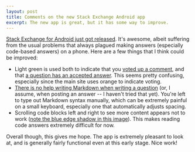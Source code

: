```yaml
---
layout: post
title: Comments on the new Stack Exchange Android app
excerpt: The new app is great, but it has some way to improve.
---
```


[Stack Exchange for Android just got released][seblog]. It's awesome, albeit
suffering from the usual problems that always plagued making answers
(especially code-based answers) on a phone. Here are a few things that I think
could be improved:

- Light green is used both to indicate that you [voted up a comment][upvote],
  and that [a question has an accepted answer][accepted].
  This seems pretty confusing, especially since the main site uses orange to
  indicate voting.
- [There is no help writing Markdown when writing a question][bare] (or, I
  assume, when posting an answer -- I haven't tried that yet). You're left to
  type out Markdown syntax manually, which can be extremely painful on a small
  keyboard, especially one that automatically adjusts spacing.
- Scrolling code blocks left and right to see more content appears not to work
  ([note the blue edge shadow in this image][dragcode]). This makes reading
  code answers extremely difficult for now.

Overall though, this gives me hope. The app is extremely pleasant to look at,
and is generally fairly functional even at this early stage. Nice work!

[seblog]: http://blog.stackoverflow.com/2014/01/stack-exchange-for-android-is-here
[upvote]: http://i.imgur.com/x1tpeub.png
[accepted]: http://i.imgur.com/7cw7g3B.png
[bare]: http://i.imgur.com/6FVpcHG.png
[dragcode]: http://i.imgur.com/EbVNqEW.png
